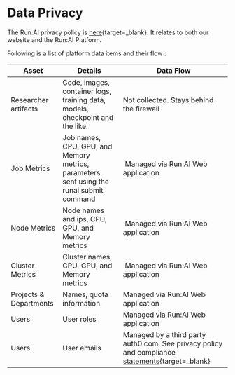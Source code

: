 # Data Privacy  

The Run:AI privacy policy is [here](https://www.run.ai/privacy/){target=_blank}. It relates to both our website and the Run:AI Platform.

Following is a list of platform data items and their flow :

| Asset   | Details  | Data Flow |
|---------|----------|-----------|
|  Researcher artifacts |  Code, images, container logs, training data, models, checkpoint and the like.   | Not collected. Stays behind the firewall |
| Job Metrics | Job names, CPU, GPU, and Memory metrics, parameters sent using the runai submit command |  Managed via Run:AI Web application |
| Node Metrics | Node names and ips, CPU, GPU, and Memory metrics |  Managed via Run:AI Web application |
| Cluster Metrics | Cluster names, CPU, GPU, and Memory metrics |  Managed via Run:AI Web application |
| Projects & Departments | Names, quota information | Managed via Run:AI Web application |
| Users | User roles | Managed via Run:AI Web application |
| Users | User emails | Managed by a third party auth0.com. See privacy policy and compliance [statements](https://auth0.com/security){target=_blank} |

